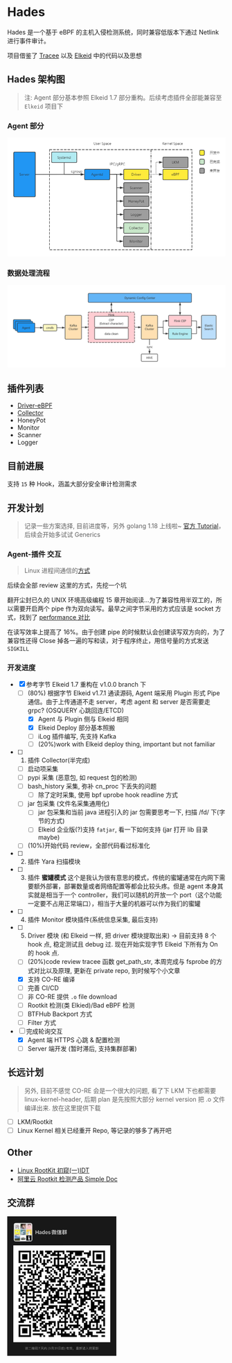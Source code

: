 # Hades

Hades 是一个基于 eBPF 的主机入侵检测系统，同时兼容低版本下通过 Netlink 进行事件审计。

项目借鉴了 [Tracee](https://github.com/aquasecurity/tracee) 以及 [Elkeid](https://github.com/bytedance/Elkeid) 中的代码以及思想

## Hades 架构图

> 注: Agent 部分基本参照 Elkeid 1.7 部分重构。后续考虑插件全部能兼容至 `Elkeid` 项目下

### Agent 部分

![data](https://github.com/chriskaliX/Hades/blob/main/imgs/agent.png)

### 数据处理流程

![data](https://github.com/chriskaliX/Hades/blob/main/imgs/data_analyze.png)

## 插件列表

- [Driver-eBPF](https://github.com/chriskaliX/Hades/tree/main/plugin/driver/eBPF)
- [Collector](https://github.com/chriskaliX/Hades/tree/main/plugin/collector)
- HoneyPot
- Monitor
- Scanner
- Logger

## 目前进展

支持 `15` 种 Hook，涵盖大部分安全审计检测需求

## 开发计划

> 记录一些方案选择, 目前进度等，另外 golang 1.18 上线啦~ [官方 Tutorial](https://golang.google.cn/doc/tutorial/generics)，后续会开始多试试 Generics

### Agent-插件 交互

> Linux 进程间通信的[方式](https://www.linuxprobe.com/linux-process-method.html)

后续会全部 review 这里的方式，先挖一个坑

翻开尘封已久的 UNIX 环境高级编程 15 章开始阅读...为了兼容性用半双工的，所以需要开启两个 pipe 作为双向读写。最早之间字节采用的方式应该是 socket 方式，找到了 [performance 对比](https://stackoverflow.com/questions/1235958/ipc-performance-named-pipe-vs-socket)

在读写效率上提高了 16%。由于创建 pipe 的时候默认会创建读写双方向的，为了兼容性还得 Close 掉各一遍的写和读，对于程序终止，用信号量的方式发送 `SIGKILL`

### 开发进度

- [x] 参考字节 Elkeid 1.7 重构在 v1.0.0 branch 下
  - [ ] (80%) 根据字节 Elkeid v1.7.1 通读源码, Agent 端采用 Plugin 形式 Pipe 通信。由于上传通道不走 server，考虑 agent 和 server 是否需要走 grpc? (OSQUERY 心跳回连/ETCD)
    - [x] Agent 与 Plugin 侧与 Elkeid 相同
    - [x] Elkeid Deploy 部分基本照搬
    - [ ] iLog 插件编写, 先支持 Kafka
    - [ ] (20%)work with Elkeid deploy thing, important but not familiar
- [ ] 1. 插件 Collector(半完成)
  - [ ] 启动项采集
  - [ ] pypi 采集 (恶意包, 如 request 包的检测)
  - [ ] bash_history 采集, 弥补 cn_proc 下丢失的问题
    - [ ] 除了定时采集, 使用 bpf uprobe hook readline 方式
  - [ ] jar 包采集 (文件名采集通用化)
    - [ ] jar 包采集和当前 java 进程引入的 jar 包需要思考一下, 扫描 /fd/ 下(字节的方式)
    - [ ] Elkeid 企业版(?)支持 `fatjar`, 看一下如何支持 (jar 打开 lib 目录 maybe)
  - [ ] (10%)开始代码 review，全部代码看过标准化
- [ ] 2. 插件 Yara 扫描模块
- [ ] 3. 插件 **蜜罐模式**
     这个是我认为很有意思的模式，传统的蜜罐通常在内网下需要额外部署，部署数量或者网络配置等都会比较头疼。但是 agent 本身其实就是相当于一个 controller，我们可以随机的开放一个 port（这个功能一定要不占用正常端口），相当于大量的机器可以作为我们的蜜罐
- [ ] 4. 插件 Monitor 模块插件(系统信息采集, 最后支持)
- [ ] 5. Driver 模块 (和 Elkeid 一样, 把 driver 模块提取出来) -> 目前支持 8 个 hook 点, 稳定测试且 debug 过. 现在开始实现字节 Elkeid 下所有为 On 的 hook 点.
  - [ ] (20%)code review tracee 函数 get_path_str, 本周完成与 fsprobe 的方式对比以及原理, 更新在 private repo, 到时候写个小文章
  - [x] 支持 CO-RE 编译
  - [ ] 完善 CI/CD
  - [ ] 非 CO-RE 提供 `.o` file download
  - [ ] Rootkit 检测(类 Elkied)/Bad eBPF 检测
  - [ ] BTFHub Backport 方式
  - [ ] Filter 方式
- [ ] 完成轮询交互
  - [x] Agent 端 HTTPS 心跳 & 配置检测
  - [ ] Server 端开发 (暂时滞后, 支持集群部署)

## 长远计划

> 另外, 目前不感觉 CO-RE 会是一个很大的问题, 看了下 LKM 下也都需要 linux-kernel-header, 后期 plan 是先按照大部分 kernel version 把 .o 文件编译出来. 放在这里提供下载

- [ ] LKM/Rootkit
- [ ] Linux Kernel 相关已经重开 Repo, 等记录的够多了再开吧

## Other

- [Linux RootKit 初窥(一)IDT](https://chriskalix.github.io/2022/03/19/linux-rootkit%E5%88%9D%E7%AA%A5-%E4%B8%80-idt)
- [阿里云 Rootkit 检测产品 Simple Doc](https://help.aliyun.com/document_detail/194087.html?spm=5176.24320532.content1.3.7389ece6Exy34X)

## 交流群

<img src="https://github.com/chriskaliX/Hades/blob/main/imgs/WechatIMG120.jpeg" width="50%" style="float:left;"/>
